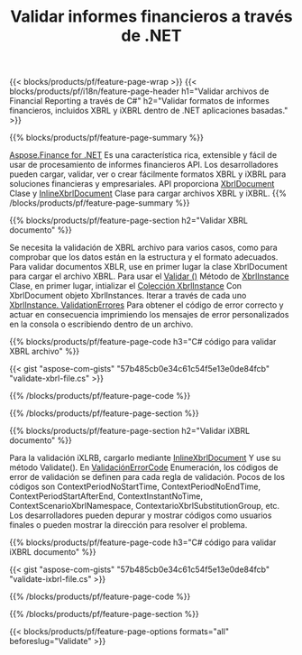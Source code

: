 ﻿---
title: Validar informes financieros a través de .NET
url: /es/net/validate/
description:  C# código para validar los informes financieros en XBRL y iXBRL archivos a través de .NET biblioteca.
---
{{< blocks/products/pf/feature-page-wrap >}}
{{< blocks/products/pf/i18n/feature-page-header h1="Validar archivos de Financial Reporting a través de C#" h2="Validar formatos de informes financieros, incluidos XBRL y iXBRL dentro de .NET aplicaciones basadas." >}}

{{% blocks/products/pf/feature-page-summary %}}

[Aspose.Finance for .NET](https://products.aspose.com/finance/net/) Es una característica rica, extensible y fácil de usar de procesamiento de informes financieros API. Los desarrolladores pueden cargar, validar, ver o crear fácilmente formatos XBRL y iXBRL para soluciones financieras y empresariales. API proporciona [XbrlDocument](https://apireference.aspose.com/finance/net/aspose.finance.xbrl/xbrldocument) Clase y  [InlineXbrlDocument](https://apireference.aspose.com/finance/net/aspose.finance.xbrl.inline/inlinexbrldocument) Clase para cargar archivos XBRL y iXBRL.
{{% /blocks/products/pf/feature-page-summary %}}

{{% blocks/products/pf/feature-page-section h2="Validar XBRL documento" %}}

Se necesita la validación de XBRL archivo para varios casos, como para comprobar que los datos están en la estructura y el formato adecuados. Para validar documentos XBLR, use en primer lugar la clase XbrlDocument para cargar el archivo XBRL. Para usar el [Validar ()](https://apireference.aspose.com/finance/net/aspose.finance.xbrl/xbrlinstance/methods/validate) Método de [XbrlInstance](https://apireference.aspose.com/finance/net/aspose.finance.xbrl/xbrlinstance) Clase, en primer lugar, intializar el [Colección XbrlInstance](https://apireference.aspose.com/finance/net/aspose.finance.xbrl/xbrlinstancecollection) Con XbrlDocument objeto XbrlInstances. Iterar a través de cada uno [XbrlInstance. ValidationErrores](https://apireference.aspose.com/finance/net/aspose.finance.xbrl/xbrlinstance/properties/validationerrors) Para obtener el código de error correcto y actuar en consecuencia imprimiendo los mensajes de error personalizados en la consola o escribiendo dentro de un archivo.

{{% blocks/products/pf/feature-page-code h3="C# código para validar XBRL archivo" %}}

{{< gist "aspose-com-gists" "57b485cb0e34c61c54f5e13e0de84fcb" "validate-xbrl-file.cs" >}} 

{{% /blocks/products/pf/feature-page-code %}}

{{% /blocks/products/pf/feature-page-section %}}

{{% blocks/products/pf/feature-page-section h2="Validar iXBRL documento" %}}

Para la validación iXLRB, cargarlo mediante [InlineXbrlDocument](https://apireference.aspose.com/finance/net/aspose.finance.xbrl.inline/inlinexbrldocument) Y use su método Validate(). En [ValidaciónErrorCode](https://apireference.aspose.com/finance/net/aspose.finance.xbrl.validator/validationerrorcode) Enumeración, los códigos de error de validación se definen para cada regla de validación. Pocos de los códigos son ContextPeriodNoStartTime, ContextPeriodNoEndTime, ContextPeriodStartAfterEnd, ContextInstantNoTime, ContextScenarioXbrlNamespace, ContextarioXbrlSubstitutionGroup, etc. Los desarrolladores pueden depurar y mostrar códigos como usuarios finales o pueden mostrar la dirección para resolver el problema.

{{% blocks/products/pf/feature-page-code h3="C# código para validar iXBRL documento" %}}

{{< gist "aspose-com-gists" "57b485cb0e34c61c54f5e13e0de84fcb" "validate-ixbrl-file.cs" >}}

{{% /blocks/products/pf/feature-page-code %}}

{{% /blocks/products/pf/feature-page-section %}}

{{< blocks/products/pf/feature-page-options formats="all" beforeslug="Validate" >}}